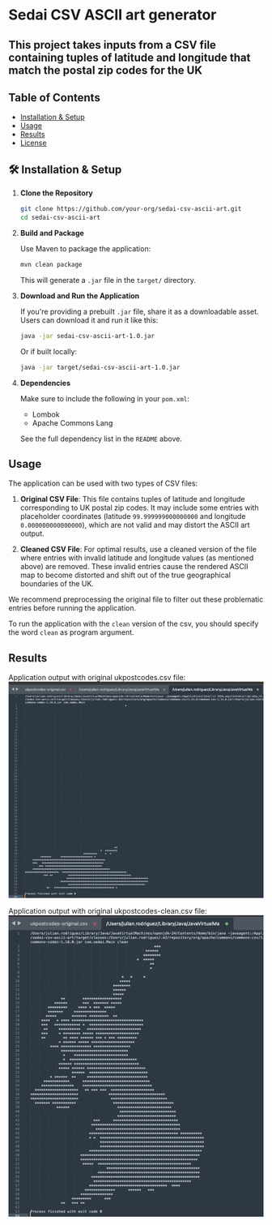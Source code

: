 # Sedai CSV ASCII art generator
## This project takes inputs from a CSV file containing tuples of latitude and longitude that match the postal zip codes for the UK

## Table of Contents
- [Installation & Setup](#installation--setup)
- [Usage](#usage)
- [Results](#results)
- [License](#license)


## 🛠️ Installation & Setup

1. **Clone the Repository**
   ```bash
   git clone https://github.com/your-org/sedai-csv-ascii-art.git
   cd sedai-csv-ascii-art
   ```

2. **Build and Package**

   Use Maven to package the application:
   ```bash
   mvn clean package
   ```

   This will generate a `.jar` file in the `target/` directory.

3. **Download and Run the Application**

   If you're providing a prebuilt `.jar` file, share it as a downloadable asset. Users can download it and run it like this:

   ```bash
   java -jar sedai-csv-ascii-art-1.0.jar
   ```

   Or if built locally:
   ```bash
   java -jar target/sedai-csv-ascii-art-1.0.jar
   ```

4. **Dependencies**

   Make sure to include the following in your `pom.xml`:
    - Lombok
    - Apache Commons Lang

   See the full dependency list in the `README` above.

##  Usage

The application can be used with two types of CSV files:

1. **Original CSV File**: This file contains tuples of latitude and longitude corresponding to UK postal zip codes. It may include some entries with placeholder coordinates (latitude `99.999999000000000` and longitude `0.000000000000000`), which are not valid and may distort the ASCII art output.

2. **Cleaned CSV File**: For optimal results, use a cleaned version of the file where entries with invalid latitude and longitude values (as mentioned above) are removed. These invalid entries cause the rendered ASCII map to become distorted and shift out of the true geographical boundaries of the UK.

We recommend preprocessing the original file to filter out these problematic entries before running the application.

To run the application with the `clean` version of the csv, you should specify the word `clean`
as program argument.

##  Results

Application output with original ukpostcodes.csv file:
![img_2.png](img_2.png)

Application output with original ukpostcodes-clean.csv file:
![img_1.png](img_1.png)



